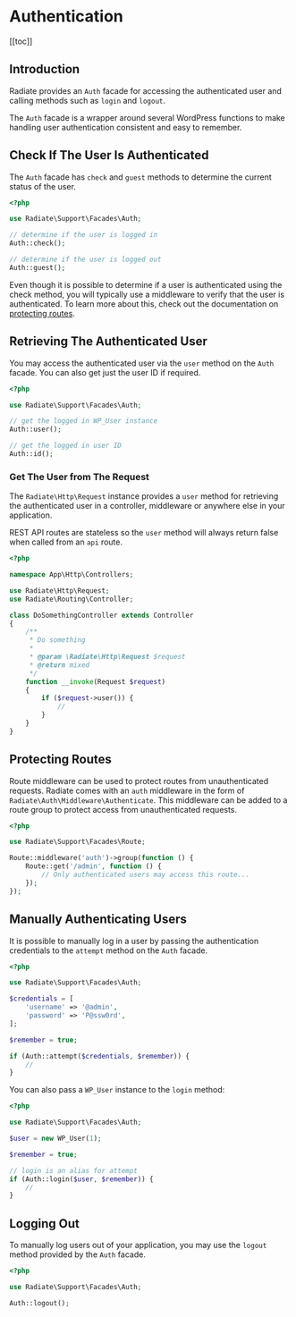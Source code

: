 # Authentication

[[toc]]

## Introduction

Radiate provides an `Auth` facade for accessing the authenticated user and calling methods such as `login` and `logout`.

The `Auth` facade is a wrapper around several WordPress functions to make handling user authentication consistent and easy to remember.

## Check If The User Is Authenticated

The `Auth` facade has `check` and `guest` methods to determine the current status of the user.

```php
<?php

use Radiate\Support\Facades\Auth;

// determine if the user is logged in
Auth::check();

// determine if the user is logged out
Auth::guest();
```

<AppNotice type="info">

Even though it is possible to determine if a user is authenticated using the check method, you will typically use a middleware to verify that the user is authenticated. To learn more about this, check out the documentation on [protecting routes](#protecting-routes).

</AppNotice>

## Retrieving The Authenticated User

You may access the authenticated user via the `user` method on the `Auth` facade. You can also get just the user ID if required.

```php
<?php

use Radiate\Support\Facades\Auth;

// get the logged in WP_User instance
Auth::user();

// get the logged in user ID
Auth::id();
```

### Get The User from The Request

The `Radiate\Http\Request` instance provides a `user` method for retrieving the authenticated user in a controller, middleware or anywhere else in your application.

<AppNotice type="warning">

REST API routes are stateless so the `user` method will always return false when called from an `api` route.

</AppNotice>

```php
<?php

namespace App\Http\Controllers;

use Radiate\Http\Request;
use Radiate\Routing\Controller;

class DoSomethingController extends Controller
{
    /**
     * Do something
     *
     * @param \Radiate\Http\Request $request
     * @return mixed
     */
    function __invoke(Request $request)
    {
        if ($request->user()) {
            //
        }
    }
}
```

## Protecting Routes

Route middleware can be used to protect routes from unauthenticated requests. Radiate comes with an `auth` middleware in the form of `Radiate\Auth\Middleware\Authenticate`. This middleware can be added to a route group to protect access from unauthenticated requests.

```php
<?php

use Radiate\Support\Facades\Route;

Route::middleware('auth')->group(function () {
    Route::get('/admin', function () {
        // Only authenticated users may access this route...
    });
});
```

## Manually Authenticating Users

It is possible to manually log in a user by passing the authentication credentials to the `attempt` method on the `Auth` facade.

```php
<?php

use Radiate\Support\Facades\Auth;

$credentials = [
    'username' => '@admin',
    'password' => 'P@ssw0rd',
];

$remember = true;

if (Auth::attempt($credentials, $remember)) {
    //
}
```

You can also pass a `WP_User` instance to the `login` method:

```php
<?php

use Radiate\Support\Facades\Auth;

$user = new WP_User(1);

$remember = true;

// login is an alias for attempt
if (Auth::login($user, $remember)) {
    //
}
```

## Logging Out

To manually log users out of your application, you may use the `logout` method provided by the `Auth` facade.

```php
<?php

use Radiate\Support\Facades\Auth;

Auth::logout();
```
